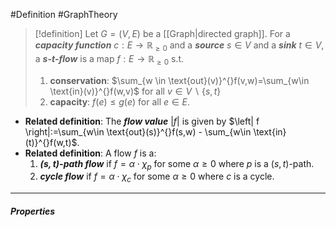 #Definition #GraphTheory 

> [!definition]
> Let $G=(V,E)$ be a [[Graph|directed graph]]. For a ***capacity function*** $c:E\to \mathbb{R}_{\geq 0}$ and a ***source*** $s\in V$ and a ***sink*** $t\in V$, a ***$s$-$t$-flow*** is a map $f: E\to \mathbb{R}_{\geq 0}$ s.t.
> 1. **conservation**: $\sum_{w \in \text{out}(v)}^{}f(v,w)=\sum_{w\in \text{in}(v)}^{}f(w,v)$ for all $v\in V \backslash \{ s,t \}$
> 2. **capacity**: $f(e)\leq g(e)$ for all $e\in E$.

- **Related definition**: The ***flow value*** $\left| f \right|$ is given by $\left| f \right|:=\sum_{w\in \text{out}(s)}^{}f(s,w) - \sum_{w\in \text{in}(t)}^{}f(w,t)$.
- **Related definition**: A flow $f$ is a:
	1. ***$(s,t)$-path flow*** if $f=\alpha \cdot \chi_{p}$ for some $\alpha\geq 0$ where $p$ is a $(s,t)$-path.
	2. ***cycle flow*** if $f=\alpha \cdot \chi_{c}$ for some $\alpha\geq 0$ where $c$ is a cycle.
---
##### Properties
